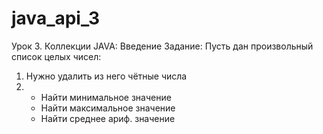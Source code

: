 # java_api_3
Урок 3. Коллекции JAVA: Введение 
Задание:
Пусть дан произвольный список целых чисел:
1) Нужно удалить из него чётные числа
2) - Найти минимальное значение
   - Найти максимальное значение
   - Найти среднее ариф. значение
